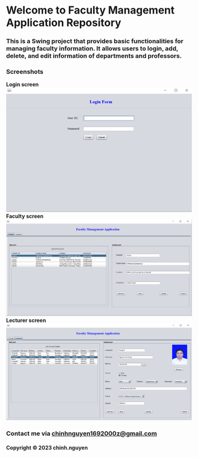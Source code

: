# Welcome to Faculty Management Application Repository
### This is a Swing project that provides basic functionalities for managing faculty information. It allows users to login, add, delete, and edit information of departments and professors.

### Screenshots
**Login screen**
![source_code_junit](https://github.com/nlhchinh/faculty-management-application/blob/main/screenshots/login-screen.png)
**Faculty screen**
![source_code_junit](https://github.com/nlhchinh/faculty-management-application/blob/main/screenshots/faculty-screen.png)
**Lecturer screen**
![source_code_junit](https://github.com/nlhchinh/faculty-management-application/blob/main/screenshots/lecturer-screen.png)


### Contact me via chinhnguyen1692000z@gmail.com
#### Copyright &#169; 2023 chinh.nguyen